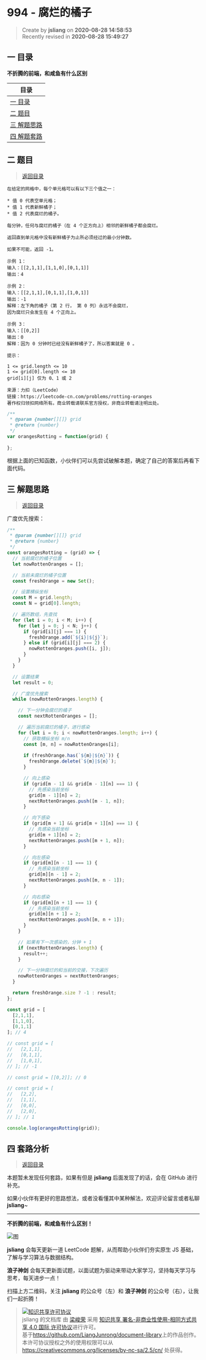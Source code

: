 994 - 腐烂的橘子
===

> Create by **jsliang** on **2020-08-28 14:58:53**  
> Recently revised in **2020-08-28 15:49:27**

## <a name="chapter-one" id="chapter-one"></a>一 目录

**不折腾的前端，和咸鱼有什么区别**

| 目录 |
| --- |
| [一 目录](#chapter-one) |
| <a name="catalog-chapter-two" id="catalog-chapter-two"></a>[二 题目](#chapter-two) |
| <a name="catalog-chapter-three" id="catalog-chapter-three"></a>[三 解题思路](#chapter-three) |
| <a name="catalog-chapter-four" id="catalog-chapter-four"></a>[四 解题套路](#chapter-four) |

## <a name="chapter-two" id="chapter-two"></a>二 题目

> [返回目录](#chapter-one)

```
在给定的网格中，每个单元格可以有以下三个值之一：

* 值 0 代表空单元格；
* 值 1 代表新鲜橘子；
* 值 2 代表腐烂的橘子。

每分钟，任何与腐烂的橘子（在 4 个正方向上）相邻的新鲜橘子都会腐烂。

返回直到单元格中没有新鲜橘子为止所必须经过的最小分钟数。

如果不可能，返回 -1。

示例 1：
输入：[[2,1,1],[1,1,0],[0,1,1]]
输出：4

示例 2：
输入：[[2,1,1],[0,1,1],[1,0,1]]
输出：-1
解释：左下角的橘子（第 2 行， 第 0 列）永远不会腐烂，
因为腐烂只会发生在 4 个正向上。

示例 3：
输入：[[0,2]]
输出：0
解释：因为 0 分钟时已经没有新鲜橘子了，所以答案就是 0 。

提示：

1 <= grid.length <= 10
1 <= grid[0].length <= 10
grid[i][j] 仅为 0、1 或 2

来源：力扣（LeetCode）
链接：https://leetcode-cn.com/problems/rotting-oranges
著作权归领扣网络所有。商业转载请联系官方授权，非商业转载请注明出处。
```

```js
/**
 * @param {number[][]} grid
 * @return {number}
 */
var orangesRotting = function(grid) {
    
};
```

根据上面的已知函数，小伙伴们可以先尝试破解本题，确定了自己的答案后再看下面代码。

## <a name="chapter-three" id="chapter-three"></a>三 解题思路

> [返回目录](#chapter-one)

广度优先搜索：

```js
/**
 * @param {number[][]} grid
 * @return {number}
 */
const orangesRotting = (grid) => {
  // 当前腐烂的橘子位置
  let nowRottenOranges = [];

  // 当前未腐烂的橘子位置
  const freshOrange = new Set();

  // 设置横纵坐标
  const M = grid.length;
  const N = grid[0].length;

  // 遍历数组，先查找
  for (let i = 0; i < M; i++) {
    for (let j = 0; j < N; j++) {
      if (grid[i][j] === 1) {
        freshOrange.add(`${i}|${j}`);
      } else if (grid[i][j] === 2) {
        nowRottenOranges.push([i, j]);
      }
    }
  }

  // 设置结果
  let result = 0;

  // 广度优先搜索
  while (nowRottenOranges.length) {

    // 下一分钟会腐烂的橘子
    const nextRottenOranges = [];

    // 遍历当前腐烂的橘子，进行感染
    for (let i = 0; i < nowRottenOranges.length; i++) {
      // 获取横纵坐标 m/n
      const [m, n] = nowRottenOranges[i];
  
      if (freshOrange.has(`${m}|${n}`)) {
        freshOrange.delete(`${m}|${n}`);
      }

      // 向上感染
      if (grid[m - 1] && grid[m - 1][n] === 1) {
        // 先感染当前坐标
        grid[m - 1][n] = 2;
        nextRottenOranges.push([m - 1, n]);
      }

      // 向下感染
      if (grid[m + 1] && grid[m + 1][n] === 1) {
        // 先感染当前坐标
        grid[m + 1][n] = 2;
        nextRottenOranges.push([m + 1, n]);
      }

      // 向左感染
      if (grid[m][n - 1] === 1) {
        // 先感染当前坐标
        grid[m][n - 1] = 2;
        nextRottenOranges.push([m, n - 1]);
      }

      // 向右感染
      if (grid[m][n + 1] === 1) {
        // 先感染当前坐标
        grid[m][n + 1] = 2;
        nextRottenOranges.push([m, n + 1]);
      }
    }

    // 如果有下一次感染的，分钟 + 1
    if (nextRottenOranges.length) {
      result++;
    }

    // 下一分钟腐烂的和当前的交接，下次遍历
    nowRottenOranges = nextRottenOranges;
  }

  return freshOrange.size ? -1 : result;
};

const grid = [
  [2,1,1],
  [1,1,0],
  [0,1,1]
]; // 4

// const grid = [
//   [2,1,1],
//   [0,1,1],
//   [1,0,1],
// ]; // -1

// const grid = [[0,2]]; // 0

// const grid = [
//   [2,2],
//   [1,1],
//   [0,0],
//   [2,0],
// ]; // 1

console.log(orangesRotting(grid));
```

## <a name="chapter-four" id="chapter-four"></a>四 套路分析

> [返回目录](#chapter-one)

本题暂未发现任何套路，如果有但是 **jsliang** 后面发现了的话，会在 GitHub 进行补充。

如果小伙伴有更好的思路想法，或者没看懂其中某种解法，欢迎评论留言或者私聊 **jsliang**~

---

**不折腾的前端，和咸鱼有什么区别！**

![图](https://github.com/LiangJunrong/document-library/blob/master/public-repertory/img/z-index-small.png?raw=true)

**jsliang** 会每天更新一道 LeetCode 题解，从而帮助小伙伴们夯实原生 JS 基础，了解与学习算法与数据结构。

**浪子神剑** 会每天更新面试题，以面试题为驱动来带动大家学习，坚持每天学习与思考，每天进步一点！

扫描上方二维码，关注 **jsliang** 的公众号（左）和 **浪子神剑** 的公众号（右），让我们一起折腾！

> <a rel="license" href="http://creativecommons.org/licenses/by-nc-sa/4.0/"><img alt="知识共享许可协议" style="border-width:0" src="https://i.creativecommons.org/l/by-nc-sa/4.0/88x31.png" /></a><br /><span xmlns:dct="http://purl.org/dc/terms/" property="dct:title">jsliang 的文档库</span> 由 <a xmlns:cc="http://creativecommons.org/ns#" href="https://github.com/LiangJunrong/document-library" property="cc:attributionName" rel="cc:attributionURL">梁峻荣</a> 采用 <a rel="license" href="http://creativecommons.org/licenses/by-nc-sa/4.0/">知识共享 署名-非商业性使用-相同方式共享 4.0 国际 许可协议</a>进行许可。<br />基于<a xmlns:dct="http://purl.org/dc/terms/" href="https://github.com/LiangJunrong/document-library" rel="dct:source">https://github.com/LiangJunrong/document-library</a>上的作品创作。<br />本许可协议授权之外的使用权限可以从 <a xmlns:cc="http://creativecommons.org/ns#" href="https://creativecommons.org/licenses/by-nc-sa/2.5/cn/" rel="cc:morePermissions">https://creativecommons.org/licenses/by-nc-sa/2.5/cn/</a> 处获得。
